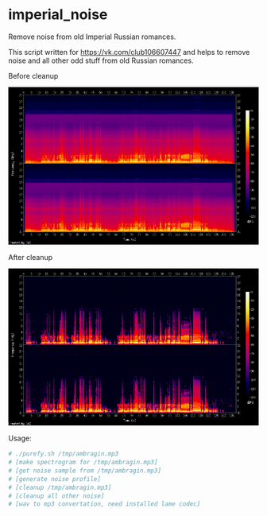 # imperial_noise
Remove noise from old Imperial Russian romances.

This script written for https://vk.com/club106607447 and helps to remove noise and all other odd stuff
from old Russian romances.

Before cleanup

![Alt text](/ambragin.mp3.png?raw=true "Before cleanup")

After cleanup

![Alt text](/ambragin.mp3_cleaned.png?raw=true "After cleanup")

Usage:

```bash
# ./purefy.sh /tmp/ambragin.mp3
# [make spectrogram for /tmp/ambragin.mp3]
# [get noise sample from /tmp/ambragin.mp3]
# [generate noise profile]
# [cleanup /tmp/ambragin.mp3]
# [cleanup all other noise]
# [wav to mp3 convertation, need installed lame codec]
```
